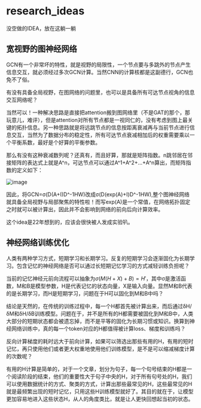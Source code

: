 # research_ideas
没空做的IDEA，放在这躺一躺
## 宽视野的图神经网络
GCN有一个非常坏的特性，就是视野的局限性，一个节点要与多跳外的节点产生信息交互，就必须经过多次GCN计算。当然CNN的计算核都是这副德行，GCN也免不了俗。

有没有具备全局视野，在图网络的问题里，也可以是具备所有可达节点视角的信息交互网络呢？

当然可以！一种解决思路是直接把attention搬到图网络里（不是GAT的那个，那玩意儿，难评），但是attention对所有节点都是一视同仁的，没有考虑到图上最关键的拓扑信息。另一种思路就是将远跳节点的信息按距离衰减再与当前节点进行信息交互，当然为了数据分布的稳定性，所有可达节点衰减相加后的权重需要乘以一个平衡系数，最好是个好算的平衡参数。

那么有没有这种衰减数列呢？还真有，而且好算，那就是矩阵指数。n跳邻居在邻接矩阵的表达式上就是A^n，可达节点可以通过A^1+A^2+...+A^n算出，而矩阵指数的定义如下：

![image](https://github.com/user-attachments/assets/35b29934-e8ea-44e6-8e96-e3364536ac2b)

因此，将GCN=σ(D(A+I)D^-1HW)改成σ(D(exp(A)+I)D^-1HW),整个图神经网络就具备全局视野与局部聚焦的特性啦！而写exp(A)是一个常值，在网络拓扑固定之时就可以被计算出，因此并不会影响到网络的前向后向计算效率。

这个idea是22年想到的，应该会很快被人发成实验叭。

## 神经网络训练优化
人类有两种学习方式，短期学习和长期学习。反复的短期学习会逐渐固化为长期学习。包含记忆的神经网络是否可以通过长短期记忆学习的方式减轻训练负担呢？

当前的记忆神经元前向流程可以抽象为$σ(M(H+X)+B)=H'$，其中σ是激活函数，M和B是模型参数，H是代表记忆的状态向量，X是输入向量。显然M和B代表的是长期学习，而H是短期学习，问题在于H可以固化到M和B中吗？

结论是天然的，在传统的训练过程中，每一个H都首先被计算出来，而后通过δH/δM和δH/δB训练模型。问题在于，并不是所有的H都需要被固化到M和B中，人类大部分的短期状态都会被遗忘掉，而不是平等的固化为长期习惯或知识。换算到神经网络训练中，真的每一个token对应的H都值得被计算loss、梯度和训练吗？

反向计算梯度的耗时远大于前向计算，如果可以筛选出那些有用的H，有用的短时记忆，再只使用他们或者更大权重地使用他们训练模型，是不是可以缩减梯度计算的次数呢？

有用的H计算是简单的，对于一个文章，划分为句子，每一个句号结束的H都是一个阅读阶段的结束，他们的重要性大于句子中央的H，对于所有句号处的H，我们可以使用数据统计的方式、聚类的方式，计算出那些最常见的H，这些最常见的H就是最频繁出现的短时记忆，只用这些H训练模型就好了。其目的就在于，让模型更加容易地进入这些状态H，从人的角度类比，就是让人更快回想起当初的状态。
